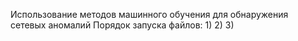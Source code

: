 Использование методов машинного обучения для обнаружения сетевых аномалий
Порядок запуска файлов:
1)
2)
3)
